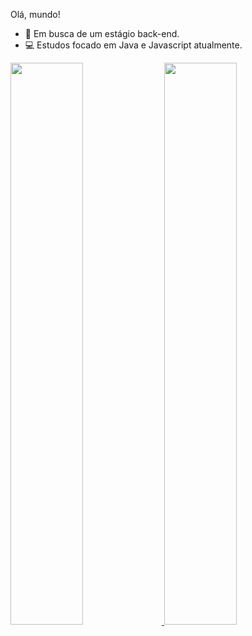 Olá, mundo!


- 🤩 Em busca de um estágio back-end.
- 💻 Estudos focado em Java e Javascript atualmente.


<div>
  <a href="https://github.com/EijiDevelops">
  <img width="48%" src="https://github-readme-stats.vercel.app/api?username=EijiDevelops&show_icons=true&theme=dark&include_all_commits=true&count_private=true"/>
  <img width="48%" src="https://github-readme-stats.vercel.app/api/top-langs/?username=EijiDevelops&layout=compact&langs_count=16&theme=dark"/>


</div>


